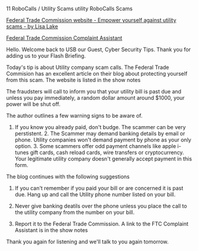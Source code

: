 11 RoboCalls / Utility Scams utility RoboCalls Scams

 [Federal Trade Commission website - Empower yourself against utility scams - by Lisa Lake](https://www.consumer.ftc.gov/blog/2018/09/empower-yourself-against-utility-scams)

 [Federal Trade Commission Complaint Assistant](https://www.ftccomplaintassistant.gov/#crnt&panel1-1)

 Hello. Welcome back to USB our Guest, Cyber Security Tips. Thank you for adding us to your Flash Briefing.

 Today's tip is about Utility company scam calls. The Federal Trade Commision has an excellent article on their blog about protecting yourself from this scam. The website is listed in the show notes

 The fraudsters will call to inform you that your utility bill is past due and unless you pay immediately, a random dollar amount around $1000, your power will be shut off. 

 The author outlines a few warning signs to be aware of.

 1. If you know you already paid, don't budge. The scammer can be very perstistent. 2. The Scammer may demand banking details by email or phone. Utility companies won't demand payment by phone as your only option. 3. Some scammers offer odd payment channels like apple i-tunes gift cards, cash reload cards, wire transfers or cryptocurrency. Your legitimate utility company doesn't generally accept payment in this form.

 The blog continues with the following suggestions

 1. If you can't remember if you paid your bill or are concerned it is past due. Hang up and call the Utility phone number listed on your bill. 

 2. Never give banking deatils over the phone unless you place the call to the utility company from the number on your bill.

 3. Report it to the Federal Trade Commission. A link to the FTC Complaint Assistant is in the show notes

 Thank you again for listening and we'll talk to you again tomorrow.
